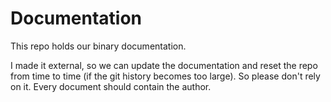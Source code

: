 # Documentation
This repo holds our binary documentation.

I made it external, so we can update the documentation and reset the repo from time to time (if the git history becomes too large). So please don't rely on it. Every document should contain the author.
